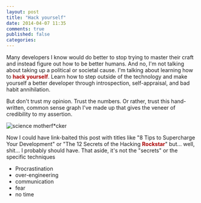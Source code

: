 ```yaml
---
layout: post
title: "Hack yourself"
date: 2014-04-07 11:35
comments: true
published: false
categories:
---
```


Many developers I know would do better to stop trying to master their craft and instead figure out how to be better humans. And no, I'm not talking about taking up a political or societal cause. I'm talking about learning how to <span style="color:#a00;font-weight:bold;">hack yourself</span>. Learn how to step outside of the technology and make yourself a better developer through introspection, self-appraisal, and bad habit annihilation.

But don't trust my opinion. Trust the numbers. Or rather, trust this hand-written, common sense graph I've made up that gives the veneer of credibility to my assertion.

![science motherf*cker]()

Now I could have link-baited this post with titles like "8 Tips to Supercharge Your Development" or "The 12 Secrets of the Hacking <span style="color:#a00;font-weight:bold;">Rockstar</span>" but... well, shit... I probably should have. That aside, it's not the "secrets" or the specific techniques

* Procrastination
* over-engineering
* communication
* fear
* no time